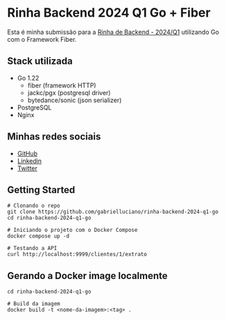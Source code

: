 # Rinha Backend 2024 Q1 Go + Fiber 

Esta é minha submissão para a [Rinha de Backend - 2024/Q1](https://github.com/zanfranceschi/rinha-de-backend-2024-q1) utilizando Go com o Framework Fiber.

## Stack utilizada

- Go 1.22
  - fiber (framework HTTP)
  - jackc/pgx (postgresql driver) 
  - bytedance/sonic (json serializer)
- PostgreSQL
- Nginx

## Minhas redes sociais

- [GitHub](https://github.com/gabrielluciano)
- [Linkedin](https://www.linkedin.com/in/gabriel-lucianosouza/)
- [Twitter](https://twitter.com/biel_luciano)

## Getting Started

```shell
# Clonando o repo
git clone https://github.com/gabrielluciano/rinha-backend-2024-q1-go
cd rinha-backend-2024-q1-go

# Iniciando o projeto com o Docker Compose
docker compose up -d

# Testando a API
curl http://localhost:9999/clientes/1/extrato
```

## Gerando a Docker image localmente

```shell
cd rinha-backend-2024-q1-go

# Build da imagem
docker build -t <nome-da-imagem>:<tag> .
```

